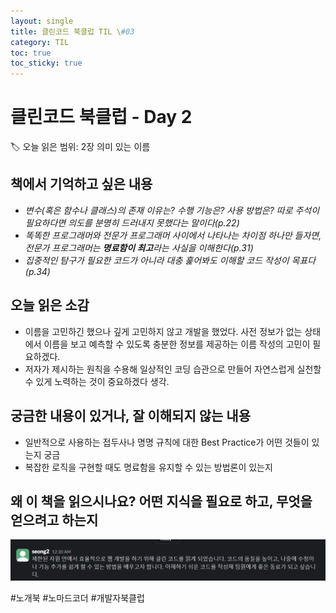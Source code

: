 ```yaml
---
layout: single
title: 클린코드 북클럽 TIL \#03
category: TIL
toc: true
toc_sticky: true
---
```


# 클린코드 북클럽 - Day 2

🏷️ 오늘 읽은 범위: 2장 의미 있는 이름

## 책에서 기억하고 싶은 내용

- *변수(혹은 함수나 클래스)의 존재 이유는? 수행 기능은? 사용 방법은? 따로 주석이 필요하다면 의도를 분명히 드러내지 못했다는 말이다(p.22)*
- *똑똑한 프로그래머와 전문가 프로그래머 사이에서 나타나는 차이점 하나만 들자면, 전문가 프로그래머는 **명료함이 최고**라는 사실을 이해한다(p.31)*
- *집중적인 탐구가 필요한 코드가 아니라 대충 훑어봐도 이해할 코드 작성이 목표다(p.34)*

## 오늘 읽은 소감

- 이름을 고민하긴 했으나 깊게 고민하지 않고 개발을 했었다. 사전 정보가 없는 상태에서 이름을 보고 예측할 수 있도록 충분한 정보를 제공하는 이름 작성의 고민이 필요하겠다.
- 저자가 제시하는 원칙을 수용해 일상적인 코딩 습관으로 만들어 자연스럽게 실천할 수 있게 노력하는 것이 중요하겠다 생각.

## 궁금한 내용이 있거나, 잘 이해되지 않는 내용

- 일반적으로 사용하는 접두사나 명명 규칙에 대한 Best Practice가 어떤 것들이 있는지 궁금
- 복잡한 로직을 구현할 때도 명료함을 유지할 수 있는 방법론이 있는지



## 왜 이 책을 읽으시나요? 어떤 지식을 필요로 하고, 무엇을 얻으려고 하는지

![image-20250120003109711](/assets/images/2025-01-19-cleancode_3/image-20250120003109711.png)



#노개북 #노마드코더 #개발자북클럽

